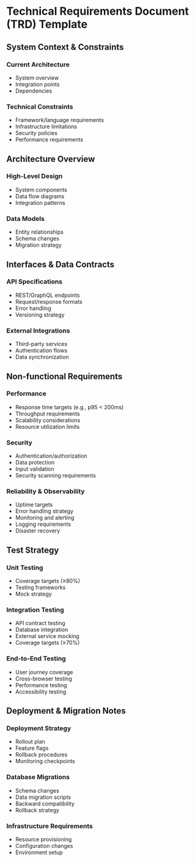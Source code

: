 # Technical Requirements Document (TRD) Template

## System Context & Constraints
### Current Architecture
- System overview
- Integration points
- Dependencies

### Technical Constraints
- Framework/language requirements
- Infrastructure limitations
- Security policies
- Performance requirements

## Architecture Overview
### High-Level Design
- System components
- Data flow diagrams
- Integration patterns

### Data Models
- Entity relationships
- Schema changes
- Migration strategy

## Interfaces & Data Contracts
### API Specifications
- REST/GraphQL endpoints
- Request/response formats
- Error handling
- Versioning strategy

### External Integrations
- Third-party services
- Authentication flows
- Data synchronization

## Non-functional Requirements
### Performance
- Response time targets (e.g., p95 < 200ms)
- Throughput requirements
- Scalability considerations
- Resource utilization limits

### Security
- Authentication/authorization
- Data protection
- Input validation
- Security scanning requirements

### Reliability & Observability
- Uptime targets
- Error handling strategy
- Monitoring and alerting
- Logging requirements
- Disaster recovery

## Test Strategy
### Unit Testing
- Coverage targets (≥80%)
- Testing frameworks
- Mock strategy

### Integration Testing  
- API contract testing
- Database integration
- External service mocking
- Coverage targets (≥70%)

### End-to-End Testing
- User journey coverage
- Cross-browser testing
- Performance testing
- Accessibility testing

## Deployment & Migration Notes
### Deployment Strategy
- Rollout plan
- Feature flags
- Rollback procedures
- Monitoring checkpoints

### Database Migrations
- Schema changes
- Data migration scripts
- Backward compatibility
- Rollback strategy

### Infrastructure Requirements
- Resource provisioning
- Configuration changes
- Environment setup